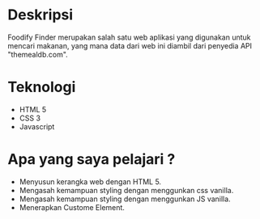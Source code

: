 # Deskripsi
Foodify Finder merupakan salah satu web aplikasi yang digunakan untuk mencari makanan, yang mana data dari web ini diambil dari penyedia API "themealdb.com".

# Teknologi
* HTML 5
* CSS 3
* Javascript

# Apa yang saya pelajari ?
* Menyusun kerangka web dengan HTML 5.
* Mengasah kemampuan styling dengan menggunkan css vanilla.
* Mengasah kemampuan styling dengan menggunkan JS vanilla.
* Menerapkan Custome Element.